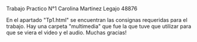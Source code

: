 Trabajo Practico N°1
Carolina Martinez 
Legajo 48876

En el apartado "Tp1.html" se encuentran las consignas requeridas para el trabajo. Hay una carpeta "multimedia" que fue la que tuve que utilizar para que se viera el video y el audio. 
Muchas gracias! 
